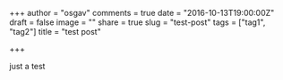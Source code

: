 +++
author = "osgav"
comments = true
date = "2016-10-13T19:00:00Z"
draft = false
image = ""
share = true
slug = "test-post"
tags = ["tag1", "tag2"]
title = "test post"

+++

just a test
